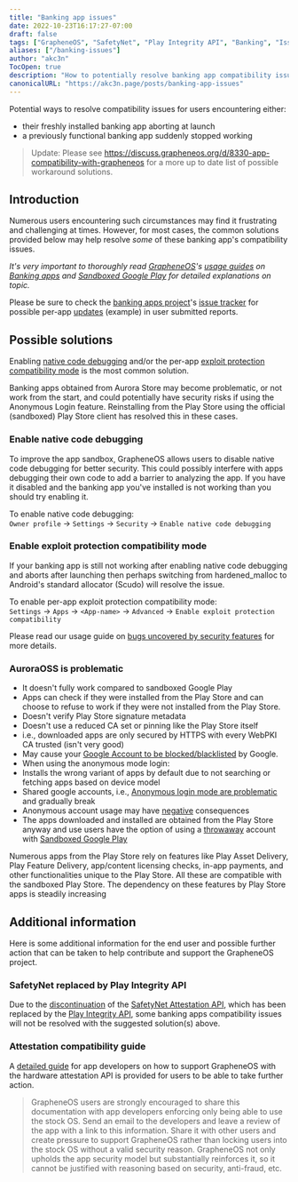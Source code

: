 ```yaml
---
title: "Banking app issues"
date: 2022-10-23T16:17:27-07:00
draft: false
tags: ["GrapheneOS", "SafetyNet", "Play Integrity API", "Banking", "Issues", "Solutions"]
aliases: ["/banking-issues"]
author: "akc3n"
TocOpen: true
description: "How to potentially resolve banking app compatibility issues"
canonicalURL: "https://akc3n.page/posts/banking-app-issues"
---
```


Potential ways to resolve compatibility issues for users encountering either:
- their freshly installed banking app aborting at launch
- a previously functional banking app suddenly stopped working

> Update: Please see https://discuss.grapheneos.org/d/8330-app-compatibility-with-grapheneos for a more up to date list of possible workaround solutions.

## Introduction

Numerous users encountering such circumstances may find it frustrating and challenging at times. However, for most cases, the common solutions provided below may help resolve *some* of these banking app's compatibility issues. 

_It's very important to thoroughly read [GrapheneOS](https://grapheneos.org)'s [usage guides](https://grapheneos.org/usage#usage) on [Banking apps](https://grapheneos.org/usage#banking-apps) and [Sandboxed Google Play](https://grapheneos.org/usage#sandboxed-google-play) for detailed explanations on topic._

Please be sure to check the [banking apps project](https://privsec.dev/posts/android/banking-applications-compatibility-with-grapheneos/)'s [issue tracker](https://github.com/PrivSec-dev/banking-apps-compat-report/issues?q=is%3Aissue+is%3Aclosed) for possible per-app [updates](https://github.com/PrivSec-dev/banking-apps-compat-report/issues/173#issuecomment-1297347651) (example) in user submitted reports.

## Possible solutions

Enabling [native code debugging](https://grapheneos.org/usage#:~:text=try%20enabling%20this%20again%20if%20you've%20disabled%20it%20) and/or the per-app [exploit protection compatibility mode](https://grapheneos.org/usage#:~:text=can%20enable%20our-,exploit%20protection%20compatibility%20mode,-via%20Settings%20%E2%9E%94%20Apps) is the most common solution.

Banking apps obtained from Aurora Store may become problematic, or not work from the start, and could potentially have security risks if using the Anonymous Login feature. Reinstalling from the Play Store using the official (sandboxed) Play Store client has resolved this in these cases.

### Enable native code debugging

To improve the app sandbox, GrapheneOS allows users to disable native code debugging for better security. This could possibly interfere with apps debugging their own code to add a barrier to analyzing the app. If you have it disabled and the banking app you've installed is not working than you should try enabling it. 

To enable native code debugging:  
`Owner profile` → `Settings` → `Security` → `Enable native code debugging`

### Enable exploit protection compatibility mode

If your banking app is still not working after enabling native code debugging and aborts after launching then perhaps switching from hardened_malloc to Android's standard allocator (Scudo) will resolve the issue.

To enable per-app exploit protection compatibility mode:  
`Settings` → `Apps` → `<App-name>` → `Advanced` → `Enable exploit protection compatibility`

Please read our usage guide on [bugs uncovered by security features](https://grapheneos.org/usage#bugs-uncovered-by-security-features) for more details.

### AuroraOSS is problematic 

- It doesn't fully work compared to sandboxed Google Play
- Apps can check if they were installed from the Play Store and can choose to refuse to work if they were not installed from the Play Store.
- Doesn't verify Play Store signature metadata
- Doesn't use a reduced CA set or pinning like the Play Store itself
- i.e., downloaded apps are only secured by HTTPS with every WebPKI CA trusted (isn't very good)
- May cause your [Google Account to be blocked/blacklisted](https://gitlab.com/AuroraOSS/AuroraStore/-/blob/master/DISCLAIMER.md#1-google-accounts)  by Google.
- When using the anonymous mode login:
- Installs the wrong variant of apps by default due to not searching or fetching apps based on device model
- Shared google accounts, i.e., [Anonymous login mode are problematic](https://twitter.com/GrapheneOS/status/1661989816584511489) and gradually break
- Anonymous account usage may have [negative](https://twitter.com/GrapheneOS/status/1716519096727064697) consequences
- The apps downloaded and installed are obtained from the Play Store anyway and use users have the option of using a [throwaway](https://twitter.com/search?q=throwaway%20(from%3Agrapheneos)&src=typed_query) account with [Sandboxed Google Play](https://grapheneos.org/usage#sandboxed-google-play)

Numerous apps from the Play Store rely on features like Play Asset Delivery, Play Feature Delivery, app/content licensing checks, in-app payments, and other functionalities unique to the Play Store. All these are compatible with the sandboxed Play Store. The dependency on these features by Play Store apps is steadily increasing

## Additional information

Here is some additional information for the end user and possible further action that can be taken to help contribute and support the GrapheneOS project.

### SafetyNet replaced by Play Integrity API

Due to the [discontinuation](https://developer.android.com/training/safetynet/deprecation-timeline) of the [SafetyNet Attestation API](https://developer.android.com/training/safetynet/attestation), which has been replaced by the [Play Integrity API](https://developer.android.com/google/play/integrity/overview), some banking apps compatibility issues will not be resolved with the suggested solution(s) above.

### Attestation compatibility guide 

A [detailed guide](https://grapheneos.org/articles/attestation-compatibility-guide) for app developers on how to support GrapheneOS with the hardware attestation API is provided for users to be able to take further action.

> GrapheneOS users are strongly encouraged to share this documentation with app developers enforcing only being able to use the stock OS. Send an email to the developers and leave a review of the app with a link to this information. Share it with other users and create pressure to support GrapheneOS rather than locking users into the stock OS without a valid security reason. GrapheneOS not only upholds the app security model but substantially reinforces it, so it cannot be justified with reasoning based on security, anti-fraud, etc.

